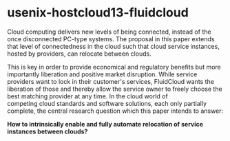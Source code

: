 # usenix-hostcloud13-fluidcloud
Cloud computing delivers new levels of being connected, instead of the once disconnected
PC-type systems. The proposal in this paper extends that level of connectedness in the cloud 
such that  cloud service instances, hosted by providers, can relocate between clouds. 

This is key in order to  provide economical and regulatory benefits but more importantly 
liberation and positive market disruption.  While service providers want to lock in their 
customer's services, FluidCloud wants the liberation of those and thereby allow the service 
owner to freely choose the best matching provider at any time. In the cloud world of  
competing cloud standards and software solutions, each only partially complete, the 
central research  question which this paper intends to answer: 

**How to 
intrinsically enable and fully automate relocation of service instances between clouds?**

